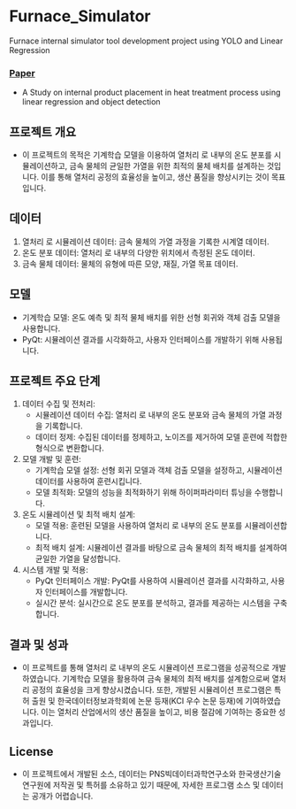 # Furnace_Simulator
Furnace internal simulator tool development project using YOLO and Linear Regression

### [Paper](http://www.kdiss.org/journal/view.html?uid=2968&&vmd=Full)
- A Study on internal product placement in heat treatment process using linear regression and object detection

## 프로젝트 개요

- 이 프로젝트의 목적은 기계학습 모델을 이용하여 열처리 로 내부의 온도 분포를 시뮬레이션하고, 금속 물체의 균일한 가열을 위한 최적의 물체 배치를 설계하는 것입니다. 이를 통해 열처리 공정의 효율성을 높이고, 생산 품질을 향상시키는 것이 목표입니다.

## 데이터

1. 열처리 로 시뮬레이션 데이터: 금속 물체의 가열 과정을 기록한 시계열 데이터.
2. 온도 분포 데이터: 열처리 로 내부의 다양한 위치에서 측정된 온도 데이터.
3. 금속 물체 데이터: 물체의 유형에 따른 모양, 재질, 가열 목표 데이터.

## 모델

- 기계학습 모델: 온도 예측 및 최적 물체 배치를 위한 선형 회귀와 객체 검출 모델을 사용합니다.
- PyQt: 시뮬레이션 결과를 시각화하고, 사용자 인터페이스를 개발하기 위해 사용됩니다.

## 프로젝트 주요 단계

1. 데이터 수집 및 전처리:
    - 시뮬레이션 데이터 수집: 열처리 로 내부의 온도 분포와 금속 물체의 가열 과정을 기록합니다.
    - 데이터 정제: 수집된 데이터를 정제하고, 노이즈를 제거하여 모델 훈련에 적합한 형식으로 변환합니다.
2. 모델 개발 및 훈련:
    - 기계학습 모델 설정: 선형 회귀 모델과 객체 검출 모델을 설정하고, 시뮬레이션 데이터를 사용하여 훈련시킵니다.
    - 모델 최적화: 모델의 성능을 최적화하기 위해 하이퍼파라미터 튜닝을 수행합니다.
3. 온도 시뮬레이션 및 최적 배치 설계:
    - 모델 적용: 훈련된 모델을 사용하여 열처리 로 내부의 온도 분포를 시뮬레이션합니다.
    - 최적 배치 설계: 시뮬레이션 결과를 바탕으로 금속 물체의 최적 배치를 설계하여 균일한 가열을 달성합니다.
4. 시스템 개발 및 적용:
    - PyQt 인터페이스 개발: PyQt를 사용하여 시뮬레이션 결과를 시각화하고, 사용자 인터페이스를 개발합니다.
    - 실시간 분석: 실시간으로 온도 분포를 분석하고, 결과를 제공하는 시스템을 구축합니다.

## 결과 및 성과

- 이 프로젝트를 통해 열처리 로 내부의 온도 시뮬레이션 프로그램을 성공적으로 개발하였습니다. 기계학습 모델을 활용하여 금속 물체의 최적 배치를 설계함으로써 열처리 공정의 효율성을 크게 향상시켰습니다. 또한, 개발된 시뮬레이션 프로그램은 특허 출원 및 한국데이터정보과학회에 논문 등재(KCI 우수 논문 등재)에 기여하였습니다. 이는 열처리 산업에서의 생산 품질을 높이고, 비용 절감에 기여하는 중요한 성과입니다.

## License

- 이 프로젝트에서 개발된 소스, 데이터는 PNS빅데이터과학연구소와 한국생산기술연구원에 저작권 및 특허를 소유하고 있기 때문에, 자세한 프로그램 소스 및 데이터는 공개가 어렵습니다.
